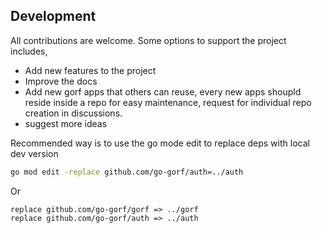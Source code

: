 ## Development

All contributions are welcome. Some options to support the project includes,

* Add new features to the project
* Improve the docs
* Add new gorf apps that others can reuse, every new apps shoupld reside inside a repo for easy maintenance, 
request for individual repo creation in discussions.
* suggest more ideas


Recommended way is to use the go mode edit to replace deps with local dev version

```bash
go mod edit -replace github.com/go-gorf/auth=../auth
```
Or

```
replace github.com/go-gorf/gorf => ../gorf
replace github.com/go-gorf/auth => ../auth
```